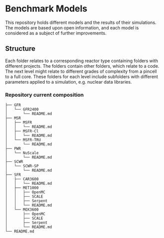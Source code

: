 # Benchmark Models

This repository holds different models and the results of their simulations. The models are based upon open information, and each model is considered as a subject of further improvements.

## Structure

Each folder relates to a corresponding reactor type containing folders with different projects. The folders contain other folders, which relate to a code. The next level might relate to different grades of complexity from a pincell to a full core. These folders for each level include subfolders with different parameters applied to a simulation, e.g. nuclear data libraries.

### Repository current composition
```
├── GFR
│   └── GFR2400
│       └── README.md
├── MSR
│   ├── MSFR
│   │   └── README.md
│   ├── MSFR-Cl
│   │   └── README.md
│   └── MSFR-TRU
│       └── README.md
├── PWR
│   └── NuScale
│       └── README.md
├── SCWR
│   └── SCWR-SP
│       └── README.md
├── SFR
│   ├── CAR3600
│   │   └── README.md
│   ├── MET1000
│   │   ├── OpenMC
│   │   ├── SCALE
│   │   ├── Serpent
│   │   └── README.md
│   └── MOX3600
│       ├── OpenMC
│       ├── SCALE
│       ├── Serpent
│       └── README.md
└── README.md
```
